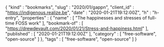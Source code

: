 {
  "kind" : "bookmarks",
  "slug" : "2020/01/gappn",
  "client_id" : "https://indigenous.realize.be",
  "date" : "2020-01-21T19:12:00Z",
  "h" : "h-entry",
  "properties" : {
    "name" : [ "The happinesses and stresses of full-time FOSS work" ],
    "bookmark-of" : [ "https://drewdevault.com/2020/01/21/Stress-and-happiness.html" ],
    "published" : [ "2020-01-21T19:12:00Z" ],
    "category" : [ "free-software", "open-source" ]
  },
  "tags" : [ "free-software", "open-source" ]
}
